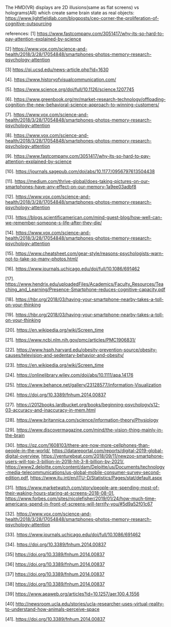 The HMD(VR) displays are 2D 
illusions(same as flat screens)
vs holograms(AR) which
create same brain state as real
objects:
https://www.lightfieldlab.com/blogposts/ceo-corner-the-proliferation-of-cognitive-outsourcing

references:
[1] https://www.fastcompany.com/3051417/why-its-so-hard-to-pay-attention-explained-by-science

[2] https://www.vox.com/science-and-health/2018/3/28/17054848/smartphones-photos-memory-research-psychology-attention

[3] https://qi.ucsd.edu/news-article.php?id=1630﻿

[4]. https://www.historyofvisualcommunication.com/

[5]. https://www.science.org/doi/full/10.1126/science.1207745

[6]. https://www.greenbook.org/mr/market-research-technology/offloading-cognition-the-new-behavioral-science-approach-to-winning-customers/

[7]. https://www.vox.com/science-and-health/2018/3/28/17054848/smartphones-photos-memory-research-psychology-attention

[8]. https://www.vox.com/science-and-health/2018/3/28/17054848/smartphones-photos-memory-research-psychology-attention

[9]. https://www.fastcompany.com/3051417/why-its-so-hard-to-pay-attention-explained-by-science

[10]. https://journals.sagepub.com/doi/abs/10.1177/0956797613504438

[11]. https://medium.com/thrive-global/does-taking-pictures-on-our-smartphones-have-any-effect-on-our-memory-1a9ee03adbf8

[12].  https://www.vox.com/science-and-health/2018/3/28/17054848/smartphones-photos-memory-research-psychology-attention

[13]. https://blogs.scientificamerican.com/mind-guest-blog/how-well-can-we-remember-someone-s-life-after-they-die/

[14].  https://www.vox.com/science-and-health/2018/3/28/17054848/smartphones-photos-memory-research-psychology-attention

[15]. https://www.cheatsheet.com/gear-style/reasons-psychologists-warn-not-to-take-so-many-photos.html/

[16]. https://www.journals.uchicago.edu/doi/full/10.1086/691462

[17]. https://www.hendrix.edu/uploadedFiles/Academics/Faculty_Resources/Teaching_and_Learning/Presence-Smartphone-reduces-cognitive-capacity.pdf

[18]. https://hbr.org/2018/03/having-your-smartphone-nearby-takes-a-toll-on-your-thinking

[19]. https://hbr.org/2018/03/having-your-smartphone-nearby-takes-a-toll-on-your-thinking

[20]. https://en.wikipedia.org/wiki/Screen_time

[21]. https://www.ncbi.nlm.nih.gov/pmc/articles/PMC1906831/

[22]. https://www.hsph.harvard.edu/obesity-prevention-source/obesity-causes/television-and-sedentary-behavior-and-obesity/

[23]. https://en.wikipedia.org/wiki/Screen_time

[24]. https://onlinelibrary.wiley.com/doi/abs/10.1111/apa.14176

[25]. https://www.behance.net/gallery/23128577/information-Visualization

[26]. https://doi.org/10.3389/fnhum.2014.00837

[27]. https://2012books.lardbucket.org/books/beginning-psychology/s12-03-accuracy-and-inaccuracy-in-mem.html

[28]. https://www.britannica.com/science/information-theory/Physiology

[29]. https://www.discovermagazine.com/mind/the-vision-thing-mainly-in-the-brain

[30]. https://qz.com/1608103/there-are-now-more-cellphones-than-people-in-the-world/, https://datareportal.com/reports/digital-2019-global-digital-overview, https://venturebeat.com/2018/09/11/newzoo-smartphone-users-will-top-3-billion-in-2018-hit-3-8-billion-by-2021/, https://www2.deloitte.com/content/dam/Deloitte/us/Documents/technology-media-telecommunications/us-global-mobile-consumer-survey-second-edition.pdf, https://www.itu.int/en/ITU-D/Statistics/Pages/stat/default.aspx

[31]. https://www.marketwatch.com/story/people-are-spending-most-of-their-waking-hours-staring-at-screens-2018-08-01, https://www.forbes.com/sites/nicolefisher/2019/01/24/how-much-time-americans-spend-in-front-of-screens-will-terrify-you/#5d9a52f01c67

[32]. https://www.vox.com/science-and-health/2018/3/28/17054848/smartphones-photos-memory-research-psychology-attention

[33]. https://www.journals.uchicago.edu/doi/full/10.1086/691462

[34]. https://doi.org/10.3389/fnhum.2014.00837

[35] https://doi.org/10.3389/fnhum.2014.00837

[36] https://doi.org/10.3389/fnhum.2014.00837

[37] https://doi.org/10.3389/fnhum.2014.00837

[38] https://doi.org/10.3389/fnhum.2014.00837

[39] https://www.aeaweb.org/articles?id=10.1257/aer.100.4.1556

[40] http://newsroom.ucla.edu/stories/ucla-researcher-uses-virtual-reality-to-understand-how-animals-perceive-space

[41]. https://doi.org/10.3389/fnhum.2014.00837
